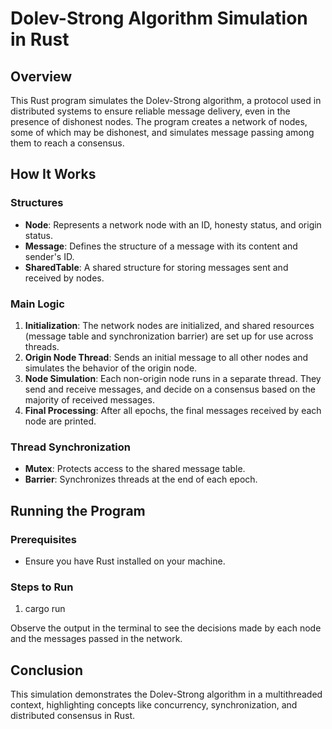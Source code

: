 
# Dolev-Strong Algorithm Simulation in Rust

## Overview
This Rust program simulates the Dolev-Strong algorithm, a protocol used in distributed systems to ensure reliable message delivery, even in the presence of dishonest nodes. The program creates a network of nodes, some of which may be dishonest, and simulates message passing among them to reach a consensus.

## How It Works

### Structures
- **Node**: Represents a network node with an ID, honesty status, and origin status.
- **Message**: Defines the structure of a message with its content and sender's ID.
- **SharedTable**: A shared structure for storing messages sent and received by nodes.

### Main Logic
1. **Initialization**: The network nodes are initialized, and shared resources (message table and synchronization barrier) are set up for use across threads.
2. **Origin Node Thread**: Sends an initial message to all other nodes and simulates the behavior of the origin node.
3. **Node Simulation**: Each non-origin node runs in a separate thread. They send and receive messages, and decide on a consensus based on the majority of received messages.
4. **Final Processing**: After all epochs, the final messages received by each node are printed.

### Thread Synchronization
- **Mutex**: Protects access to the shared message table.
- **Barrier**: Synchronizes threads at the end of each epoch.

## Running the Program

### Prerequisites
- Ensure you have Rust installed on your machine.

### Steps to Run
1. cargo run

Observe the output in the terminal to see the decisions made by each node and the messages passed in the network.

## Conclusion
This simulation demonstrates the Dolev-Strong algorithm in a multithreaded context, highlighting concepts like concurrency, synchronization, and distributed consensus in Rust.
